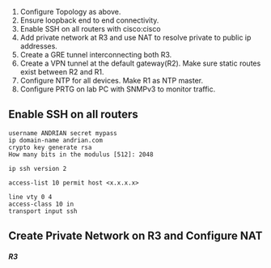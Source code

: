 1. Configure Topology as above.
2. Ensure loopback end to end connectivity.
3. Enable SSH on all routers with cisco:cisco
4. Add private network at R3 and use NAT to resolve private to public ip addresses.
5. Create a GRE tunnel interconnecting both R3.
6. Create a VPN tunnel at the default gateway(R2). Make sure static routes exist between R2 and R1.
7. Configure NTP for all devices. Make R1 as NTP master.
8. Configure PRTG on lab PC with SNMPv3 to monitor traffic.

## Enable SSH on all routers
```
username ANDRIAN secret mypass
ip domain-name andrian.com
crypto key generate rsa
How many bits in the modulus [512]: 2048

ip ssh version 2

access-list 10 permit host <x.x.x.x>

line vty 0 4
access-class 10 in
transport input ssh
```

## Create Private Network on R3 and Configure NAT

##### R3
```

```

